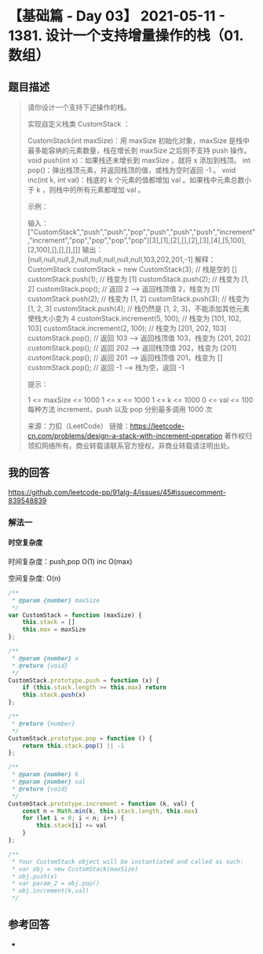 # 【基础篇 - Day 03】 2021-05-11 - 1381. 设计一个支持增量操作的栈（01. 数组）

## 题目描述

> 请你设计一个支持下述操作的栈。
>
> 实现自定义栈类 CustomStack ：
>
> CustomStack(int maxSize)：用 maxSize 初始化对象，maxSize 是栈中最多能容纳的元素数量，栈在增长到 maxSize 之后则不支持 push 操作。
> void push(int x)：如果栈还未增长到 maxSize ，就将 x 添加到栈顶。
> int pop()：弹出栈顶元素，并返回栈顶的值，或栈为空时返回 -1 。
> void inc(int k, int val)：栈底的 k 个元素的值都增加 val 。如果栈中元素总数小于 k ，则栈中的所有元素都增加 val 。
>
> 示例：
>
> 输入：
> ["CustomStack","push","push","pop","push","push","push","increment","increment","pop","pop","pop","pop"][3],[1],[2],[],[2],[3],[4],[5,100],[2,100],[],[],[],[]]
> 输出：
> [null,null,null,2,null,null,null,null,null,103,202,201,-1]
> 解释：
> CustomStack customStack = new CustomStack(3); // 栈是空的 []
> customStack.push(1); // 栈变为 [1]
> customStack.push(2); // 栈变为 [1, 2]
> customStack.pop(); // 返回 2 --> 返回栈顶值 2，栈变为 [1]
> customStack.push(2); // 栈变为 [1, 2]
> customStack.push(3); // 栈变为 [1, 2, 3]
> customStack.push(4); // 栈仍然是 [1, 2, 3]，不能添加其他元素使栈大小变为 4
> customStack.increment(5, 100); // 栈变为 [101, 102, 103]
> customStack.increment(2, 100); // 栈变为 [201, 202, 103]
> customStack.pop(); // 返回 103 --> 返回栈顶值 103，栈变为 [201, 202]
> customStack.pop(); // 返回 202 --> 返回栈顶值 202，栈变为 [201]
> customStack.pop(); // 返回 201 --> 返回栈顶值 201，栈变为 []
> customStack.pop(); // 返回 -1 --> 栈为空，返回 -1
>
> 提示：
>
> 1 <= maxSize <= 1000
> 1 <= x <= 1000
> 1 <= k <= 1000
> 0 <= val <= 100
> 每种方法 increment，push 以及 pop 分别最多调用 1000 次
>
> 来源：力扣（LeetCode）
> 链接：https://leetcode-cn.com/problems/design-a-stack-with-increment-operation
> 著作权归领扣网络所有。商业转载请联系官方授权，非商业转载请注明出处。

## 我的回答

https://github.com/leetcode-pp/91alg-4/issues/45#issuecomment-839548839

### 解法一

#### 时空复杂度

时间复杂度：push,pop O(1) inc O(max)

空间复杂度: O(n)

```JavaScript
/**
 * @param {number} maxSize
 */
var CustomStack = function (maxSize) {
    this.stack = []
    this.max = maxSize
};

/**
 * @param {number} x
 * @return {void}
 */
CustomStack.prototype.push = function (x) {
    if (this.stack.length >= this.max) return
    this.stack.push(x)
};

/**
 * @return {number}
 */
CustomStack.prototype.pop = function () {
    return this.stack.pop() || -1
};

/**
 * @param {number} k
 * @param {number} val
 * @return {void}
 */
CustomStack.prototype.increment = function (k, val) {
    const n = Math.min(k, this.stack.length, this.max)
    for (let i = 0; i < n; i++) {
        this.stack[i] += val
    }
};

/**
 * Your CustomStack object will be instantiated and called as such:
 * var obj = new CustomStack(maxSize)
 * obj.push(x)
 * var param_2 = obj.pop()
 * obj.increment(k,val)
 */
```

## 参考回答

-